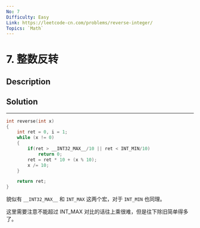 ```yaml
---
No: 7
Difficulty: Easy
Link: https://leetcode-cn.com/problems/reverse-integer/
Topics: `Math`
---
```


# 7. 整数反转

## Description

## Solution

-----
```c
int reverse(int x)
{
    int ret = 0, i = 1;
    while (x != 0)
    {
        if(ret > __INT32_MAX__/10 || ret < INT_MIN/10)
            return 0;
        ret = ret * 10 + (x % 10);
        x /= 10;
    }

    return ret;
}
```

貌似有 `__INT32_MAX__` 和 `INT_MAX` 这两个宏，对于 `INT_MIN` 也同理。

这里需要注意不能超过 INT_MAX 对比的话往上乘很难，但是往下除旧简单得多了。